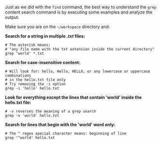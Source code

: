 Just as we did with the `find` command, the best way to understand the `grep` content search command is by executing some examples and analyze the output.

Make sure you are on the `~/workspace` directory and:

__Search for a string in multiple *.txt* files:__

```
# The asterisk means:
# "any file name with the txt extension inside the current directory"
grep 'world' *.txt
```

__Search for case-insensitive content:__ 

```
# Will look for: hello, Hello, HELLO, or any lowercase or uppercase combinations
# in the hello.txt file only
# Try removing the -i option
grep -i 'hello' hello.txt
```

__Look for everything except the lines that contain 'world' inside the hello.txt file:__

```
# -v reverses the meaning of a grep search
grep -v 'world' hello.txt
```

__Search for lines that begin with the 'world' word only:__

```
# The ^ regex special character means: beginning of line
grep '^world' hello.txt
```